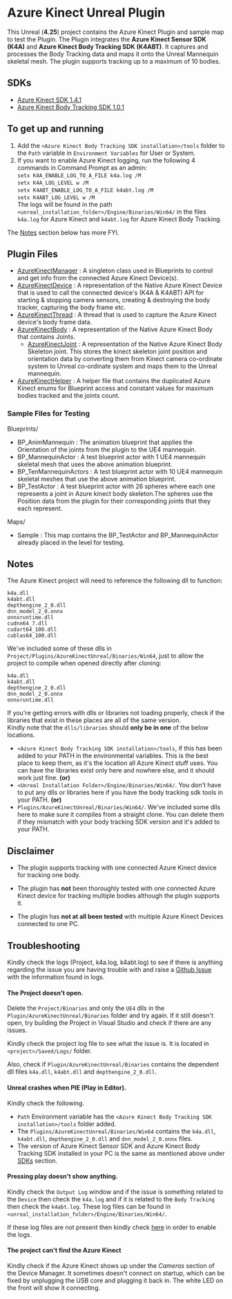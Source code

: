 # Azure Kinect Unreal Plugin

This Unreal (**4.25**) project contains the Azure Kinect Plugin and sample map to test the Plugin. The Plugin integrates the **Azure Kinect Sensor SDK (K4A)** and **Azure Kinect Body Tracking SDK (K4ABT)**. It captures and processes the Body Tracking data and maps it onto the Unreal Mannequin skeletal mesh. The plugin supports tracking up to a maximum of 10 bodies.

## SDKs

- [Azure Kinect SDK 1.4.1](https://docs.microsoft.com/en-us/azure/kinect-dk/sensor-sdk-download)
- [Azure Kinect Body Tracking SDK 1.0.1](https://docs.microsoft.com/en-us/azure/kinect-dk/body-sdk-download)

## To get up and running

1. Add the `<Azure Kinect Body Tracking SDK installation>/tools` folder to the `Path` variable in `Environment Variables` for User or System.
2. If you want to enable Azure Kinect logging, run the following 4 commands in Command Prompt as an admin:  
   `setx K4A_ENABLE_LOG_TO_A_FILE k4a.log /M`  
   `setx K4A_LOG_LEVEL w /M`  
   `setx K4ABT_ENABLE_LOG_TO_A_FILE k4abt.log /M`  
   `setx K4ABT_LOG_LEVEL w /M`  
   The logs will be found in the path `<unreal_installation_folder>/Engine/Binaries/Win64/` in the files `k4a.log` for Azure Kinect and `k4abt.log` for Azure Kinect Body Tracking.

The [Notes](README.md#notes) section below has more FYI.


## Plugin Files

 - [AzureKinectManager](Plugins/AzureKinectUnreal/Source/AzureKinectUnreal/Public/AzureKinectManager.h) : A singleton class used in Blueprints to control and get info from the connected Azure Kinect Device(s).
 - [AzureKinectDevice](Plugins/AzureKinectUnreal/Source/AzureKinectUnreal/Public/AzureKinectDevice.h) : A representation of the Native Azure Kinect Device that is used to call the connected device's (K4A & K4ABT) API for starting & stopping camera sensors, creating & destroying the body tracker, capturing the body frame etc.
 - [AzureKinectThread](Plugins/AzureKinectUnreal/Source/AzureKinectUnreal/Public/AzureKinectThread.h) : A thread that is used to capture the Azure Kinect device's body frame data.
 - [AzureKinectBody](Plugins/AzureKinectUnreal/Source/AzureKinectUnreal/Public/AzureKinectBody.h) : A representation of the Native Azure Kinect Body that contains Joints.
	- [AzureKinectJoint](Plugins/AzureKinectUnreal/Source/AzureKinectUnreal/Public/AzureKinectBody.h#L18) : A representation of the Native Azure Kinect Body Skeleton joint. This stores the kinect skeleton joint position and orientation data by converting them from Kinect camera co-ordinate system to Unreal co-ordinate system and maps them to the Unreal mannequin.
 - [AzureKinectHelper](Plugins/AzureKinectUnreal/Source/AzureKinectUnreal/Public/AzureKinectHelper.h) : A helper file that contains the duplicated Azure Kinect enums for Blueprint access and constant values for maximum bodies tracked and the joints count. 

### Sample Files for Testing

Blueprints/
 - BP_AnimMannequin : The animation blueprint that applies the Orientation of the joints from the plugin to the UE4 mannequin.
 - BP_MannequinActor : A test blueprint actor with 1 UE4 mannequin skeletal mesh that uses the above animation blueprint.
 - BP_TenMannequinActors : A test blueprint actor with 10 UE4 mannequin skeletal meshes that use the above animation blueprint.
 - BP_TestActor : A test blueprint actor with 26 spheres where each one represents a joint in Azure kinect body skeleton.The spheres use the Position data from the plugin for their corresponding joints that they each represent.

Maps/
 - Sample : This map contains the BP_TestActor and BP_MannequinActor already placed in the level for testing.

## Notes

The Azure Kinect project will need to reference the following dll to function:
```
k4a.dll  
k4abt.dll  
depthengine_2_0.dll  
dnn_model_2_0.onnx  
onnxruntime.dll  
cudnn64_7.dll  
cudart64_100.dll  
cublas64_100.dll  
```

We've included some of these dlls in `Project/Plugins/AzureKinectUnreal/Binaries/Win64`, just to allow the project to compile when opened directly after cloning:
```
k4a.dll
k4abt.dll
depthengine_2_0.dll
dnn_model_2_0.onnx
onnxruntime.dll  
```

If you're getting errors with dlls or libraries not loading properly, check if the libraries that exist in these places are all of the same version.  
Kindly note that the `dlls/libraries` should **only be in one** of the below locations.
- `<Azure Kinect Body Tracking SDK installation>/tools`, if this has been added to your PATH in the environmental variables. This is the best place to keep them, as it's the location all Azure Kinect stuff uses. You can have the libraries exist only here and nowhere else, and it should work just fine. 
**(or)**
 - `<Unreal Installation Folder>/Engine/Binaries/Win64/`. You don't have to put any dlls or libraries here if you have the body tracking sdk tools in your PATH. 
 **(or)**
 - `Plugins/AzureKinectUnreal/Binaries/Win64/`. We've included some dlls here to make sure it compiles from a straight clone. You can delete them if they mismatch with your body tracking SDK version and it's added to your PATH.


## Disclaimer

 - The plugin supports tracking with one connected Azure Kinect device for tracking one body.
 
 - The plugin has **not** been thoroughly tested with one connected Azure Kinect device for tracking multiple bodies although the plugin supports it.

 - The plugin has **not at all been tested** with multiple Azure Kinect Devices connected to one PC.


## Troubleshooting

Kindly check the logs (Project, k4a.log, k4abt.log) to see if there is anything regarding the issue you are having trouble with and raise a [Github Issue](https://github.com/secretlocation/azure-kinect-unreal/issues) with the information found in logs.

#### The Project doesn't open.

Delete the `Project/Binaries` and only the `UE4` dlls in the `Plugin/AzureKinectUnreal/Binaries` folder and try again. If it still doesn't open, try building the Project in Visual Studio and check if there are any issues.

Kindly check the project log file to see what the issue is. It is located in `<project>/Saved/Logs/` folder.

Also, check if `Plugin/AzureKinectUnreal/Binaries` contains the dependent dll files `k4a.dll`, `k4abt.dll` and `depthengine_2_0.dll`. 

#### Unreal crashes when PIE (Play in Editor).

Kindly check the following.
 - `Path` Environment variable has the `<Azure Kinect Body Tracking SDK installation>/tools` folder added.
 - The `Plugins/AzureKinectUnreal/Binaries/Win64` contains the `k4a.dll`, `k4abt.dll`, `depthengine_2_0.dll` and `dnn_model_2_0.onnx` files.
 - The version of Azure Kinect Sensor SDK and Azure Kinect Body Tracking SDK installed in your PC is the same as mentioned above under [SDKs](README.md#sdks) section.

#### Pressing play doesn't show anything.

Kindly check the `Output Log` window and if the issue is something related to the `Device` then check the `k4a.log` and if it is related to the `Body Tracking` then check the `k4abt.log`. These log files can be found in `<unreal_installation_folder>/Engine/Binaries/Win64/`.

If these log files are not present then kindly check [here](https://docs.microsoft.com/en-us/azure/kinect-dk/troubleshooting#collecting-logs) in order to enable the logs.

#### The project can't find the Azure Kinect

Kindly check if the Azure Kinect shows up under the *Cameras* section of the Device Manager. It sometimes doesn't connect on startup, which can be fixed by unplugging the USB core and plugging it back in. The white LED on the front will show it connecting.
